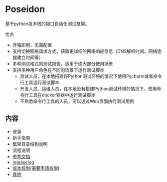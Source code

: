 # Poseidon
基于python技术栈的接口自动化测试框架。 

优点
* 开箱即用，无需配置
* 支持切换网络请求方式，获取更详细的网络响应信息（DNS解析时间，网络连接建立时间等）
* 多种测试格式的测试报告，适用于绝大部分使用场景
* 支持多种用户角色在不同的场景下运行测试脚本
   * 测试人员，在本地搭建好Python测试环境的情况下使用Pycharm或者命令行工具运行测试脚本
   * 开发人员、运维人员，在本地没有搭建Python测试环境的情况下，使用命令行工具在docker容器中运行测试脚本
   * 不熟悉命令行工具的人员，可以通过Web页面执行测试用例


## 内容
* 安装
* 新手指南
* 框架目录结构说明
* 流程说明
* [参考文档](docs/reference.md)
* [releaselog](docs/releaselog.md)
* [版本规划(需要申请权限)](https://shimo.im/sheets/5JN0UZ8OpB43ZVnL/MODOC)
* [其他](docs/others.md)


